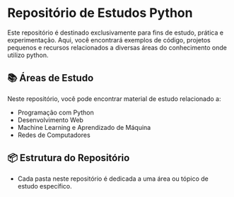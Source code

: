 # Repositório de Estudos Python

Este repositório é destinado exclusivamente para fins de estudo, prática e experimentação. Aqui, você encontrará exemplos de código, projetos pequenos e recursos relacionados a diversas áreas do conhecimento onde utilizo python.

## 📚 Áreas de Estudo

Neste repositório, você pode encontrar material de estudo relacionado a:

- Programação com Python
- Desenvolvimento Web
- Machine Learning e Aprendizado de Máquina
- Redes de Computadores

## 📦 Estrutura do Repositório

- Cada pasta neste repositório é dedicada a uma área ou tópico de estudo específico.
